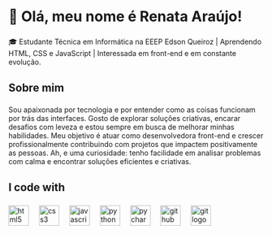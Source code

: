 <h1 align="left">👋 Olá, meu nome é Renata Araújo!</h1>

###

<p align="left">🎓 Estudante Técnica em Informática na EEEP Edson Queiroz | Aprendendo HTML, CSS e JavaScript | Interessada em front-end e em constante evolução.</p>

###

<h2 align="left">Sobre mim</h2>

###

<p align="left">Sou apaixonada por tecnologia e por entender como as coisas funcionam por trás das interfaces. Gosto de explorar soluções criativas, encarar desafios com leveza e estou sempre em busca de melhorar minhas habilidades. Meu objetivo é atuar como desenvolvedora front-end e crescer profissionalmente contribuindo com projetos que impactem positivamente as pessoas.
Ah, e uma curiosidade: tenho facilidade em analisar problemas com calma e encontrar soluções eficientes e criativas.</p>

###

<h2 align="left">I code with</h2>

###

<div align="left">
  <img src="https://cdn.jsdelivr.net/gh/devicons/devicon/icons/html5/html5-original.svg" height="40" alt="html5 logo"  />
  <img width="12" />
  <img src="https://cdn.jsdelivr.net/gh/devicons/devicon/icons/css3/css3-original.svg" height="40" alt="css3 logo"  />
  <img width="12" />
  <img src="https://cdn.jsdelivr.net/gh/devicons/devicon/icons/javascript/javascript-original.svg" height="40" alt="javascript logo"  />
  <img width="12" />
  <img src="https://cdn.jsdelivr.net/gh/devicons/devicon/icons/python/python-original.svg" height="40" alt="python logo"  />
  <img width="12" />
  <img src="https://cdn.jsdelivr.net/gh/devicons/devicon/icons/pycharm/pycharm-original.svg" height="40" alt="pycharm logo"  />
  <img width="12" />
  <img src="https://cdn.jsdelivr.net/gh/devicons/devicon/icons/github/github-original.svg" height="40" alt="github logo"  />
  <img width="12" />
  <img src="https://cdn.jsdelivr.net/gh/devicons/devicon/icons/git/git-original.svg" height="40" alt="git logo"  />
</div>

###
